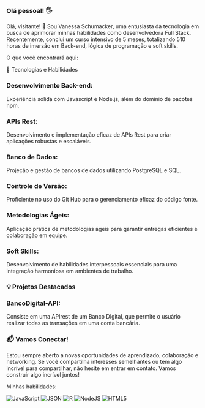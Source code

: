 ### Olá pessoal! :raised_hand_with_fingers_splayed:

Olá, visitante! 👋 Sou Vanessa Schumacker, uma entusiasta da tecnologia em busca de aprimorar minhas habilidades como desenvolvedora Full Stack. Recentemente, concluí um curso intensivo de 5 meses, totalizando 510 horas de imersão em Back-end, lógica de programação e soft skills.

O que você encontrará aqui:

🚀 Tecnologias e Habilidades
### Desenvolvimento Back-end: 
Experiência sólida com Javascript e Node.js, além do domínio de pacotes npm.
### APIs Rest: 
Desenvolvimento e implementação eficaz de APIs Rest para criar aplicações robustas e escaláveis.
### Banco de Dados: 
Projeção e gestão de bancos de dados utilizando PostgreSQL e SQL.
### Controle de Versão: 
Proficiente no uso do Git Hub para o gerenciamento eficaz do código fonte.
### Metodologias Ágeis: 
Aplicação prática de metodologias ágeis para garantir entregas eficientes e colaboração em equipe.
### Soft Skills: 
Desenvolvimento de habilidades interpessoais essenciais para uma integração harmoniosa em ambientes de trabalho.

### 💡 Projetos Destacados
### BancoDigital-API:
Consiste em uma APIrest de um Banco DIgital, que permite o usuário realizar todas as transações em uma conta bancária.


### 📬 Vamos Conectar!
Estou sempre aberto a novas oportunidades de aprendizado, colaboração e networking. Se você compartilha interesses semelhantes ou tem algo incrível para compartilhar, não hesite em entrar em contato. Vamos construir algo incrível juntos!

Minhas habilidades:

![JavaScript](https://img.shields.io/badge/JavaScript-323330?style=for-the-badge&logo=javascript&logoColor=F7DF1E)
![JSON](https://img.shields.io/badge/json-5E5C5C?style=for-the-badge&logo=json&logoColor=white)
![R](https://img.shields.io/badge/R-276DC3?style=for-the-badge&logo=r&logoColor=white)
![NodeJS](https://img.shields.io/badge/Node%20js-339933?style=for-the-badge&logo=nodedotjs&logoColor=white)
![HTML5](https://img.shields.io/badge/HTML5-E34F26?style=for-the-badge&logo=html5&logoColor=white)



